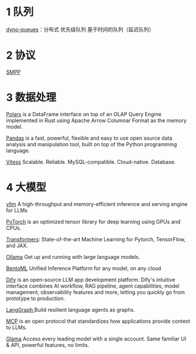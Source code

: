 # 1 队列
[dyno-queues](https://github.com/Netflix/dyno-queues)：分布式 优先级队列 基于时间的队列（延迟队列）

# 2 协议
[SMPP](https://smpp.org/)

# 3 数据处理
[Polars](https://github.com/pola-rs/polars) is a DataFrame interface on top of an OLAP Query Engine implemented in Rust using Apache Arrow Columnar Format as the memory model.

[Pandas](https://pandas.pydata.org/) is a fast, powerful, flexible and easy to use open source data analysis and manipulation tool,
built on top of the Python programming language.

[Vitess](https://vitess.io/) Scalable. Reliable. MySQL-compatible. Cloud-native. Database.

# 4 大模型
[vllm](https://github.com/vllm-project/vllm) A high-throughput and memory-efficient inference and serving engine for LLMs

[PyTorch](https://pytorch.org/) is an optimized tensor library for deep learning using GPUs and CPUs.

[Transformers](https://huggingface.co/docs/transformers/index): State-of-the-art Machine Learning for Pytorch, TensorFlow, and JAX.

[Ollama](https://github.com/ollama/ollama) Get up and running with large language models.

[BentoML](https://www.bentoml.com/) Unified Inference Platform for any model, on any cloud

[Dify](https://github.com/langgenius/dify) is an open-source LLM app development platform. Dify's intuitive interface combines AI workflow, RAG pipeline, agent capabilities, model management, observability features and more, letting you quickly go from prototype to production.

[LangGraph ](https://github.com/langchain-ai/langgraph) Build resilient language agents as graphs.

[MCP](https://modelcontextprotocol.io/introduction) is an open protocol that standardizes how applications provide context to LLMs.

[Glama](https://glama.ai/chat) Access every leading model with a single account. Same familiar UI & API, powerful features, no limits.
